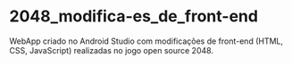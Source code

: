# 2048_modifica-es_de_front-end

WebApp criado no Android Studio com modificações de front-end (HTML, CSS, JavaScript) realizadas no jogo open source 2048.
